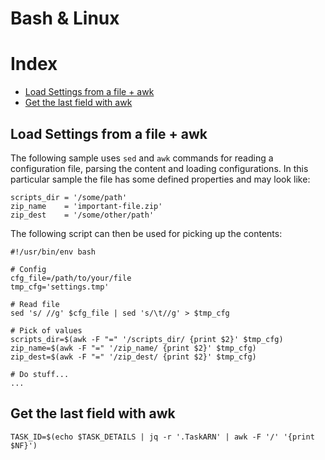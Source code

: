 # Bash & Linux

# Index
- [Load Settings from a file + awk](#load-settings-from-a-file-+-awk)
- [Get the last field with awk](#get-the-last-field-with-awk)


## Load Settings from a file + awk

The following sample uses `sed` and `awk` commands for reading a configuration file, parsing the content and loading configurations. In this particular sample the file has some defined properties and may look like:
```
scripts_dir = '/some/path'
zip_name    = 'important-file.zip'
zip_dest    = '/some/other/path'
```
The following script can then be used for picking up the contents:
```
#!/usr/bin/env bash

# Config
cfg_file=/path/to/your/file
tmp_cfg='settings.tmp'

# Read file
sed 's/ //g' $cfg_file | sed 's/\t//g' > $tmp_cfg

# Pick of values
scripts_dir=$(awk -F "=" '/scripts_dir/ {print $2}' $tmp_cfg)
zip_name=$(awk -F "=" '/zip_name/ {print $2}' $tmp_cfg)
zip_dest=$(awk -F "=" '/zip_dest/ {print $2}' $tmp_cfg)

# Do stuff...
...
```

## Get the last field with awk
```
TASK_ID=$(echo $TASK_DETAILS | jq -r '.TaskARN' | awk -F '/' '{print $NF}')
```
